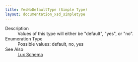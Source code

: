 ```yaml
---
title: YesNoDefaultType (Simple Type)
layout: documentation_xsd_simpletype
---
```

<dl>
  <dt>Description</dt>
  <dd>Values of this type will either be "default", "yes", or "no".</dd>
  <dt>Enumeration Type</dt>
  <dd>Possible values: default, no, yes</dd>
  <dt>See Also</dt>
  <dd>
    <a href="../">Lux Schema</a>
  </dd>
</dl>
